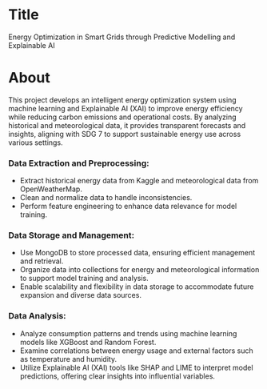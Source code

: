 # Title
Energy Optimization in Smart Grids through Predictive Modelling and Explainable AI

# About
This project develops an intelligent energy optimization system using machine learning and Explainable AI (XAI) to improve energy efficiency while reducing carbon emissions and operational costs. By analyzing historical and meteorological data, it provides transparent forecasts and insights, aligning with SDG 7 to support sustainable energy use across various settings.

### Data Extraction and Preprocessing:
- Extract historical energy data from Kaggle and meteorological data from OpenWeatherMap.
- Clean and normalize data to handle inconsistencies.
- Perform feature engineering to enhance data relevance for model training.

### Data Storage and Management:
- Use MongoDB to store processed data, ensuring efficient management and retrieval.
- Organize data into collections for energy and meteorological information to support model training and analysis.
- Enable scalability and flexibility in data storage to accommodate future expansion and diverse data sources.

### Data Analysis:
- Analyze consumption patterns and trends using machine learning models like XGBoost and Random Forest.
- Examine correlations between energy usage and external factors such as temperature and humidity.
- Utilize Explainable AI (XAI) tools like SHAP and LIME to interpret model predictions, offering clear insights into influential variables.
